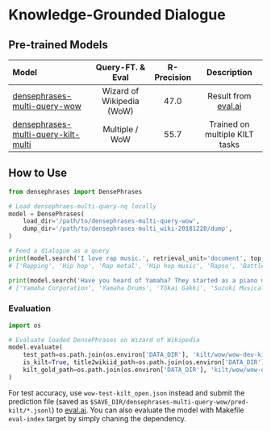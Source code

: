 # Knowledge-Grounded Dialogue

## Pre-trained Models
|              Model              | Query-FT. & Eval | R-Precision| Description |
|:-------------------------------|:--------:|:--------:|:--------:|
| [densephrases-multi-query-wow](https://nlp.cs.princeton.edu/projects/densephrases/models/densephrases-multi-query-wow.tar.gz) | Wizard of Wikipedia (WoW) | 47.0 | Result from [eval.ai](https://eval.ai/web/challenges/challenge-page/689/overview) |
| [densephrases-multi-query-kilt-multi](https://nlp.cs.princeton.edu/projects/densephrases/models/densephrases-multi-query-kilt-multi.tar.gz) | Multiple / WoW | 55.7 | Trained on multiple KILT tasks |

## How to Use
```python
from densephrases import DensePhrases

# Load densephraes-multi-query-nq locally
model = DensePhrases(
    load_dir='/path/to/densephrases-multi-query-wow',
    dump_dir='/path/to/densephrases-multi_wiki-20181220/dump',
)

# Feed a dialogue as a query
print(model.search('I love rap music.', retrieval_unit='document', top_k=10))
# ['Rapping', 'Hip hop', 'Rap metal', 'Hip hop music', 'Rapso', 'Battle rap', 'Rape', 'Eurodance', 'Chopper (rap)', 'Rape culture']

print(model.search('Have you heard of Yamaha? They started as a piano manufacturer in 1887!', retrieval_unit='document', top_k=5))
# ['Yamaha Corporation', 'Yamaha Drums', 'Tōkai Gakki', 'Suzuki Musical Instrument Corporation', 'Supermoto']
```

### Evaluation
```python
import os

# Evaluate loaded DensePhrases on Wizard of Wikipedia
model.evaluate(
    test_path=os.path.join(os.environ['DATA_DIR'], 'kilt/wow/wow-dev-kilt_open.json'),
    is_kilt=True, title2wikiid_path=os.path.join(os.environ['DATA_DIR'], 'wikidump/title2wikiid.json'),
    kilt_gold_path=os.path.join(os.environ['DATA_DIR'], 'kilt/wow/wow-dev-kilt.jsonl'), agg_strat='opt2', max_query_length=384
)
```

For test accuracy, use `wow-test-kilt_open.json` instead and submit the prediction file (saved as `$SAVE_DIR/densephrases-multi-query-wow/pred-kilt/*.jsonl`) to [eval.ai](https://eval.ai/web/challenges/challenge-page/689/overview).
You can also evaluate the model with Makefile `eval-index` target by simply chaning the dependency.
